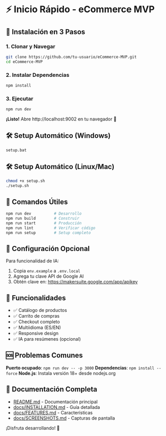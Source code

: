 # ⚡ Inicio Rápido - eCommerce MVP

## 🚀 Instalación en 3 Pasos

### 1. Clonar y Navegar
```bash
git clone https://github.com/tu-usuario/eCommerce-MVP.git
cd eCommerce-MVP
```

### 2. Instalar Dependencias
```bash
npm install
```

### 3. Ejecutar
```bash
npm run dev
```

**¡Listo!** Abre http://localhost:9002 en tu navegador 🎉

## 🛠️ Setup Automático (Windows)
```bash
setup.bat
```

## 🛠️ Setup Automático (Linux/Mac)
```bash
chmod +x setup.sh
./setup.sh
```

## 🎯 Comandos Útiles

```bash
npm run dev          # Desarrollo
npm run build        # Construir
npm run start        # Producción
npm run lint         # Verificar código
npm run setup        # Setup completo
```

## 🔧 Configuración Opcional

Para funcionalidad de IA:
1. Copia `env.example` a `.env.local`
2. Agrega tu clave API de Google AI
3. Obtén clave en: https://makersuite.google.com/app/apikey

## 📱 Funcionalidades

- ✅ Catálogo de productos
- ✅ Carrito de compras
- ✅ Checkout completo
- ✅ Multiidioma (ES/EN)
- ✅ Responsive design
- ✅ IA para resúmenes (opcional)

## 🆘 Problemas Comunes

**Puerto ocupado**: `npm run dev -- -p 3000`
**Dependencias**: `npm install --force`
**Node.js**: Instala versión 18+ desde nodejs.org

## 📖 Documentación Completa

- [README.md](README.md) - Documentación principal
- [docs/INSTALLATION.md](docs/INSTALLATION.md) - Guía detallada
- [docs/FEATURES.md](docs/FEATURES.md) - Características
- [docs/SCREENSHOTS.md](docs/SCREENSHOTS.md) - Capturas de pantalla

¡Disfruta desarrollando! 🚀

